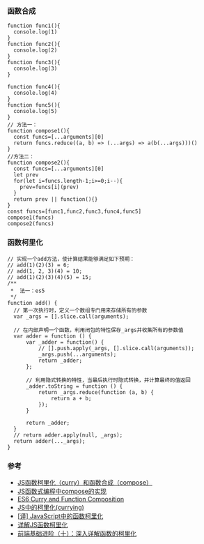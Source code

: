 
### 函数合成  
```
function func1(){
  console.log(1)
}
function func2(){
  console.log(2)
}
function func3(){
  console.log(3)
}

function func4(){
  console.log(4)
}
function func5(){
  console.log(5)
}
// 方法一：
function compose1(){
  const funcs=[...arguments][0]
  return funcs.reduce((a, b) => (...args) => a(b(...args)))()
}
//方法二：
function compose2(){
  const funcs=[...arguments][0]
  let prev
  for(let i=funcs.length-1;i>=0;i--){
    prev=funcs[i](prev)
  }
  return prev || function(){}
}
const funcs=[func1,func2,func3,func4,func5]
compose1(funcs)
compose2(funcs)
```

### 函数柯里化  
```
// 实现一个add方法，使计算结果能够满足如下预期：
// add(1)(2)(3) = 6;
// add(1, 2, 3)(4) = 10;
// add(1)(2)(3)(4)(5) = 15;
/**
 *  法一：es5
 */
function add() {
  // 第一次执行时，定义一个数组专门用来存储所有的参数
  var _args = [].slice.call(arguments);

  // 在内部声明一个函数，利用闭包的特性保存_args并收集所有的参数值
  var adder = function () {
      var _adder = function() {
          // [].push.apply(_args, [].slice.call(arguments));
          _args.push(...arguments);
          return _adder;
      };

      // 利用隐式转换的特性，当最后执行时隐式转换，并计算最终的值返回
      _adder.toString = function () {
          return _args.reduce(function (a, b) {
              return a + b;
          });
      }

      return _adder;
  }
  // return adder.apply(null, _args);
  return adder(..._args);
}
```


### 参考  
- [JS函数柯里化（curry）和函数合成（compose）](http://c.biancheng.net/view/5744.html)  
- [JS函数式编程中compose的实现](https://www.jianshu.com/p/eda918cf738a)  
- [ES6 Curry and Function Composition](https://github.com/learn-javascript-courses/es6-curry)  
- [JS中的柯里化(currying)](https://www.zhangxinxu.com/wordpress/2013/02/js-currying/)  
- [[译] JavaScript中的函数柯里化](https://juejin.im/post/5c1a2f786fb9a04a073051f4)  
- [详解JS函数柯里化](https://www.jianshu.com/p/2975c25e4d71)  
- [前端基础进阶（十）：深入详解函数的柯里化](https://www.jianshu.com/p/5e1899fe7d6b)